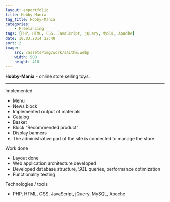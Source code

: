 ```yaml
---
layout: enportfolio
title: Hobby-Mania
tag_title: Hobby-Mania
categories:
    - Freelancing
tags: [PHP, HTML, CSS, JavaScript, jQuery, MySQL, Apache]
date: 10.03.2014 22:40
sort: 2
image: 
    src: /assets/img/work/saithm.webp 
    width: 500
    height: 418
---
```


**Hobby-Mania** - online store selling toys.

---

Implemented

* Menu
* News block
* Implemented output of materials
* Catalog
* Basket
* Block “Recommended product”
* Display banners
* The administrative part of the site is connected to manage the store

Work done

* Layout done
* Web application architecture developed
* Developed database structure, SQL queries, performance optimization
* Functionality testing

Technologies / tools

* PHP, HTML, CSS, JavaScript, jQuery, MySQL, Apache
